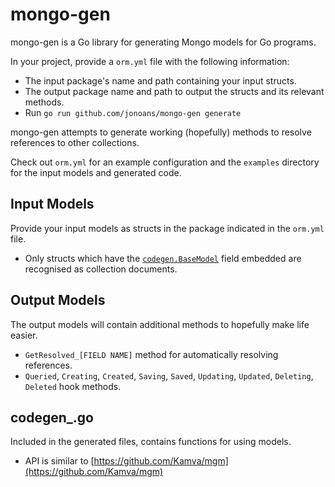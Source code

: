 # mongo-gen

mongo-gen is a Go library for generating Mongo models for Go programs.

In your project, provide a `orm.yml` file with the following information:
- The input package's name and path containing your input structs.
- The output package name and path to output the structs and its relevant methods.
- Run `go run github.com/jonoans/mongo-gen generate`

mongo-gen attempts to generate working (hopefully) methods to resolve references to other collections.

Check out `orm.yml` for an example configuration and the `examples` directory for the input models and generated code.

## Input Models

Provide your input models as structs in the package indicated in the `orm.yml` file.
- Only structs which have the [`codegen.BaseModel`](https://github.com/Jonoans/mongo-gen/blob/main/codegen/base_model.go) field embedded are recognised as collection documents.

## Output Models

The output models will contain additional methods to hopefully make life easier.
- `GetResolved_[FIELD NAME]` method for automatically resolving references.
- `Queried`, `Creating`, `Created`, `Saving`, `Saved`, `Updating`, `Updated`, `Deleting`, `Deleted` hook methods.

## codegen_.go

Included in the generated files, contains functions for using models.
- API is similar to [https://github.com/Kamva/mgm](https://github.com/Kamva/mgm)